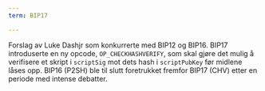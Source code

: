 ```yaml
---
term: BIP17

---
```

Forslag av Luke Dashjr som konkurrerte med BIP12 og BIP16. BIP17 introduserte en ny opcode, `OP_CHECKHASHVERIFY`, som skal gjøre det mulig å verifisere et skript i `scriptSig` mot dets hash i `scriptPubKey` før midlene låses opp. BIP16 (P2SH) ble til slutt foretrukket fremfor BIP17 (CHV) etter en periode med intense debatter.